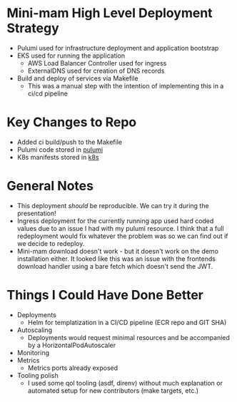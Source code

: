 # Mini-mam High Level Deployment Strategy
- Pulumi used for infrastructure deployment and application bootstrap
- EKS used for running the application
  - AWS Load Balancer Controller used for ingress
  - ExternalDNS used for creation of DNS records
- Build and deploy of services via Makefile
  - This was a manual step with the intention of implementing this in a ci/cd pipeline

# Key Changes to Repo
- Added ci build/push to the Makefile
- Pulumi code stored in [pulumi](./pulumi)
- K8s manifests stored in [k8s](./k8s)

# General Notes
- This deployment *should* be reproducible. We can try it during the presentation!
- Ingress deployment for the currently running app used hard coded values due to an issue I had with my pulumi resource. I think that a full redeployment would fix whatever the problem was so we can find out if we decide to redeploy.
- Mini-mam download doesn't work - but it doesn't work on the demo installation either. It looked like this was an issue with the frontends download handler using a bare fetch which doesn't send the JWT.

# Things I Could Have Done Better
- Deployments
  - Helm for templatization in a CI/CD pipeline (ECR repo and GIT SHA)
- Autoscaling
  - Deployments would request minimal resources and be accompanied by a HorizontalPodAutoscaler
- Monitoring
- Metrics
  - Metrics ports already exposed
- Tooling polish
  - I used some qol tooling (asdf, direnv) without much explanation or automated setup for new contributors (make targets, etc.)
